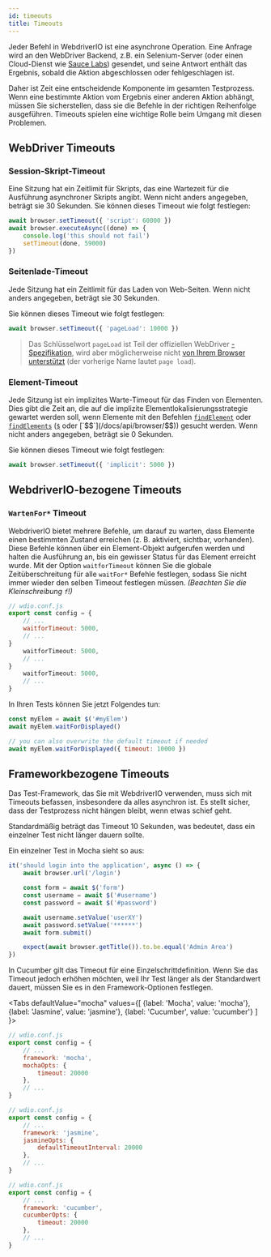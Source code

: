 ```yaml
---
id: timeouts
title: Timeouts
---
```


Jeder Befehl in WebdriverIO ist eine asynchrone Operation. Eine Anfrage wird an den WebDriver Backend, z.B. ein Selenium-Server (oder einen Cloud-Dienst wie [Sauce Labs](https://saucelabs.com)) gesendet, und seine Antwort enthält das Ergebnis, sobald die Aktion abgeschlossen oder fehlgeschlagen ist.

Daher ist Zeit eine entscheidende Komponente im gesamten Testprozess. Wenn eine bestimmte Aktion vom Ergebnis einer anderen Aktion abhängt, müssen Sie sicherstellen, dass sie die Befehle in der richtigen Reihenfolge ausgeführen. Timeouts spielen eine wichtige Rolle beim Umgang mit diesen Problemen.

<LiteYouTubeEmbed id="5oI37h4qxEw" title="Timeouts" />

## WebDriver Timeouts

### Session-Skript-Timeout

Eine Sitzung hat ein Zeitlimit für Skripts, das eine Wartezeit für die Ausführung asynchroner Skripts angibt. Wenn nicht anders angegeben, beträgt sie 30 Sekunden. Sie können dieses Timeout wie folgt festlegen:

```js
await browser.setTimeout({ 'script': 60000 })
await browser.executeAsync((done) => {
    console.log('this should not fail')
    setTimeout(done, 59000)
})
```

### Seitenlade-Timeout

Jede Sitzung hat ein Zeitlimit für das Laden von Web-Seiten. Wenn nicht anders angegeben, beträgt sie 30 Sekunden.

Sie können dieses Timeout wie folgt festlegen:

```js
await browser.setTimeout({ 'pageLoad': 10000 })
```

> Das Schlüsselwort `pageLoad` ist Teil der offiziellen WebDriver [-Spezifikation](https://www.w3.org/TR/webdriver/#set-timeouts), wird aber möglicherweise nicht [von Ihrem Browser unterstützt](https://github.com/seleniumhq/selenium-google-code-issue-archive/issues/687) (der vorherige Name lautet `page load`).

### Element-Timeout

Jede Sitzung ist ein implizites Warte-Timeout für das Finden von Elementen. Dies gibt die Zeit an, die auf die implizite Elementlokalisierungsstrategie gewartet werden soll, wenn Elemente mit den Befehlen [`findElement`](/docs/api/webdriver#findelement) oder [`findElements`](/docs/api/webdriver#findelements) ([`$`](/docs/api/browser/$) oder [`$$`](/docs/api/browser/$$)) gesucht werden. Wenn nicht anders angegeben, beträgt sie 0 Sekunden.

Sie können dieses Timeout wie folgt festlegen:

```js
await browser.setTimeout({ 'implicit': 5000 })
```

## WebdriverIO-bezogene Timeouts

### `WartenFor*` Timeout

WebdriverIO bietet mehrere Befehle, um darauf zu warten, dass Elemente einen bestimmten Zustand erreichen (z. B. aktiviert, sichtbar, vorhanden). Diese Befehle können über ein Element-Objekt aufgerufen werden und halten die Ausführung an, bis ein gewisser Status für das Element erreicht wurde. Mit der Option `waitforTimeout` können Sie die globale Zeitüberschreitung für alle `waitFor*` Befehle festlegen, sodass Sie nicht immer wieder den selben Timeout festlegen müssen. _(Beachten Sie die Kleinschreibung `f`!)_

```js
// wdio.conf.js
export const config = {
    // ...
    waitforTimeout: 5000,
    // ...
}
    waitforTimeout: 5000,
    // ...
}
    waitforTimeout: 5000,
    // ...
}
```

In Ihren Tests können Sie jetzt Folgendes tun:

```js
const myElem = await $('#myElem')
await myElem.waitForDisplayed()

// you can also overwrite the default timeout if needed
await myElem.waitForDisplayed({ timeout: 10000 })
```

## Frameworkbezogene Timeouts

Das Test-Framework, das Sie mit WebdriverIO verwenden, muss sich mit Timeouts befassen, insbesondere da alles asynchron ist. Es stellt sicher, dass der Testprozess nicht hängen bleibt, wenn etwas schief geht.

Standardmäßig beträgt das Timeout 10 Sekunden, was bedeutet, dass ein einzelner Test nicht länger dauern sollte.

Ein einzelner Test in Mocha sieht so aus:

```js
it('should login into the application', async () => {
    await browser.url('/login')

    const form = await $('form')
    const username = await $('#username')
    const password = await $('#password')

    await username.setValue('userXY')
    await password.setValue('******')
    await form.submit()

    expect(await browser.getTitle()).to.be.equal('Admin Area')
})
```

In Cucumber gilt das Timeout für eine Einzelschrittdefinition. Wenn Sie das Timeout jedoch erhöhen möchten, weil Ihr Test länger als der Standardwert dauert, müssen Sie es in den Framework-Optionen festlegen.

<Tabs
  defaultValue="mocha"
  values={[
    {label: 'Mocha', value: 'mocha'},
 {label: 'Jasmine', value: 'jasmine'},
 {label: 'Cucumber', value: 'cucumber'}
 ]
}>
<TabItem value="mocha">

```js
// wdio.conf.js
export const config = {
    // ...
    framework: 'mocha',
    mochaOpts: {
        timeout: 20000
    },
    // ...
}
```

</TabItem>
<TabItem value="jasmine">

```js
// wdio.conf.js
export const config = {
    // ...
    framework: 'jasmine',
    jasmineOpts: {
        defaultTimeoutInterval: 20000
    },
    // ...
}
```

</TabItem>
<TabItem value="cucumber">

```js
// wdio.conf.js
export const config = {
    // ...
    framework: 'cucumber',
    cucumberOpts: {
        timeout: 20000
    },
    // ...
}
```

</TabItem>
</Tabs>
